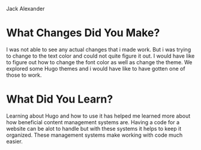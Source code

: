 Jack Alexander

# What Changes Did You Make?
I was not able to see any actual changes that i made work. But i was trying to change to the text color and could not quite figure it out. I would have like to figure out how to change the font color as well as change the theme. We explored some Hugo themes and i would have like to have gotten one of those to work. 

# What Did You Learn?
Learning about Hugo and how to use it has helped me learned more about how beneficial content management systems are. Having a code for a website can be alot to handle but with these systems it helps to keep it organized. These management systems make working with code much easier. 
